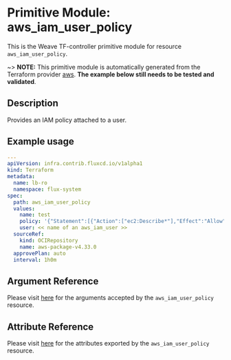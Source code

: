 
# Primitive Module: aws_iam_user_policy

This is the Weave TF-controller primitive module for resource `aws_iam_user_policy`.

~> **NOTE:** This primitive module is automatically generated from the Terraform provider [aws](https://registry.terraform.io/providers/hashicorp/aws/latest/docs/resources/iam_user_policy). **The example below still needs to be tested and validated**.

## Description

Provides an IAM policy attached to a user.

## Example usage

```yaml
---
apiVersion: infra.contrib.fluxcd.io/v1alpha1
kind: Terraform
metadata:
  name: lb-ro
  namespace: flux-system
spec:
  path: aws_iam_user_policy
  values:
    name: test
    policy: '{"Statement":[{"Action":["ec2:Describe*"],"Effect":"Allow","Resource":"*"}],"Version":"2012-10-17"}'
    user: << name of an aws_iam_user >>
  sourceRef:
    kind: OCIRepository
    name: aws-package-v4.33.0
  approvePlan: auto
  interval: 1h0m
```

## Argument Reference

Please visit [here](https://registry.terraform.io/providers/hashicorp/aws/4.33.0/docs/resources/iam_user_policy#argument-reference) for the arguments accepted by the `aws_iam_user_policy` resource.

## Attribute Reference

Please visit [here](https://registry.terraform.io/providers/hashicorp/aws/4.33.0/docs/resources/iam_user_policy#attributes-reference) for the attributes exported by the `aws_iam_user_policy` resource.
